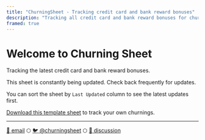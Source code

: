 ```yaml
---
title: "ChurningSheet - Tracking credit card and bank reward bonuses"
description: "Tracking all credit card and bank reward bonuses for churning. This sheet is constantly being updated."
framed: true
---
```


# Welcome to Churning Sheet

Tracking the latest credit card and bank reward bonuses.

This sheet is constantly being updated. Check back frequently for updates.

You can sort the sheet by `Last Updated` column to see the latest updates first.

[Download this template sheet](https://churningsheeting.com/template) to track your own churnings.

---

[:email: email](mailto:reward@churningsheet.com) ⬡ [:bird: @churningsheet]() ⬡ [:speech_balloon: discussion](https://github.com/momentmaker/churningsheet/discussions)
